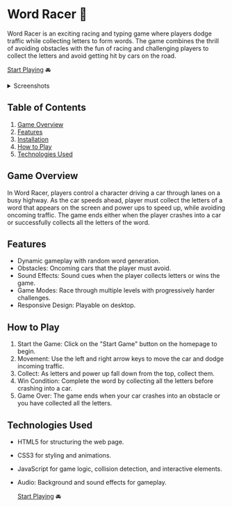 # Word Racer 🏁

Word Racer is an exciting racing and typing game where players dodge traffic while collecting letters to form words. The game combines the thrill of avoiding obstacles with the fun of racing and challenging players to collect the letters and avoid getting hit by cars on the road.

[Start Playing](https://uzmashaik93.github.io/word-racer-game/) 🚘
<details>
  <summary>Screenshots</summary>
<img src="https://github.com/user-attachments/assets/a7bbd250-1605-49b3-828e-2d4fa564959a" width="500"/>
  
<img src="https://github.com/user-attachments/assets/8261d1a6-fef8-413f-b3c9-dea2e5f98b40" width="500"/>
</details>

## Table of Contents

1. [Game Overview](#Game-Overview)
2. [Features](#Features)
3. [Installation](Installation)
4. [How to Play](How-to-Play)
5. [Technologies Used](Technologies-Used)


## Game Overview

In Word Racer, players control a character driving a car through lanes on a busy highway. As the car speeds ahead, player must collect the letters of a word that appears on the screen and power ups to speed up, while avoiding oncoming traffic. The game ends either when the player crashes into a car or successfully collects all the letters of the word.

## Features

- Dynamic gameplay with random word generation.
- Obstacles: Oncoming cars that the player must avoid.
- Sound Effects: Sound cues when the player collects letters or wins the game.
- Game Modes: Race through multiple levels with progressively harder challenges.
- Responsive Design: Playable on desktop.

## How to Play

1. Start the Game: Click on the "Start Game" button on the homepage to begin.
2. Movement: Use the left and right arrow keys to move the car and dodge incoming traffic.
3. Collect: As letters and power up fall down from the top, collect them.
4. Win Condition: Complete the word by collecting all the letters before crashing into a car.
5. Game Over: The game ends when your car crashes into an obstacle or you have collected all the letters.
   
## Technologies Used

- HTML5 for structuring the web page.
- CSS3 for styling and animations.
- JavaScript for game logic, collision detection, and interactive elements.
- Audio: Background and sound effects for gameplay.

  [Start Playing](https://uzmashaik93.github.io/word-racer-game/) 🚘
